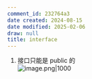 ```yaml
---
comment_id: 232764a3
date created: 2024-08-15
date modified: 2025-02-06
draw: null
title: interface
---
```

1. 接口只能是 public 的  
![image.png|1000](https://imagehosting4picgo.oss-cn-beijing.aliyuncs.com/imagehosting/fix-dir%2Fpicgo%2Fpicgo-clipboard-images%2F2024%2F08%2F15%2F23-40-44-86c8689a7c9a17ddda3445c8da8c2ad1-202408152340478-2f3c30.png)

